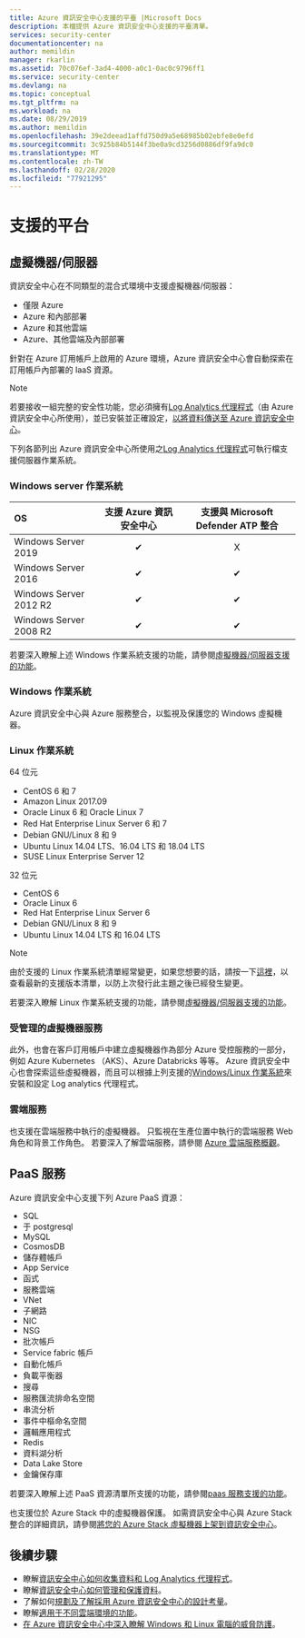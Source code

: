```yaml
---
title: Azure 資訊安全中心支援的平臺 |Microsoft Docs
description: 本檔提供 Azure 資訊安全中心支援的平臺清單。
services: security-center
documentationcenter: na
author: memildin
manager: rkarlin
ms.assetid: 70c076ef-3ad4-4000-a0c1-0ac0c9796ff1
ms.service: security-center
ms.devlang: na
ms.topic: conceptual
ms.tgt_pltfrm: na
ms.workload: na
ms.date: 08/29/2019
ms.author: memildin
ms.openlocfilehash: 39e2deead1affd750d9a5e68985b02ebfe8e0efd
ms.sourcegitcommit: 3c925b84b5144f3be0a9cd3256d0886df9fa9dc0
ms.translationtype: MT
ms.contentlocale: zh-TW
ms.lasthandoff: 02/28/2020
ms.locfileid: "77921295"
---
```

# <a name="supported-platforms"></a>支援的平台 

## 虛擬機器/伺服器<a name="vm-server"></a>

資訊安全中心在不同類型的混合式環境中支援虛擬機器/伺服器：

* 僅限 Azure
* Azure 和內部部署
* Azure 和其他雲端
* Azure、其他雲端及內部部署

針對在 Azure 訂用帳戶上啟用的 Azure 環境，Azure 資訊安全中心會自動探索在訂用帳戶內部署的 IaaS 資源。

> [!NOTE]
> 若要接收一組完整的安全性功能，您必須擁有[Log Analytics 代理程式](../azure-monitor/platform/agents-overview.md#log-analytics-agent)（由 Azure 資訊安全中心所使用），並已安裝並正確設定，[以將資料傳送至 Azure 資訊安全中心](security-center-enable-data-collection.md#manual-agent)。


下列各節列出 Azure 資訊安全中心所使用之[Log Analytics 代理程式](../azure-monitor/platform/agents-overview.md#log-analytics-agent)可執行檔支援伺服器作業系統。

### Windows server 作業系統<a name="os-windows"></a>

|OS|支援 Azure 資訊安全中心|支援與 Microsoft Defender ATP 整合|
|:---|:-:|:-:|
|Windows Server 2019|✔|X|
|Windows Server 2016|✔|✔|
|Windows Server 2012 R2|✔|✔|
|Windows Server 2008 R2|✔|✔|

若要深入瞭解上述 Windows 作業系統支援的功能，請參閱[虛擬機器/伺服器支援的功能](security-center-services.md#vm-server-features)。

### Windows 作業系統<a name="os-windows (non-server)"></a>

Azure 資訊安全中心與 Azure 服務整合，以監視及保護您的 Windows 虛擬機器。

### Linux 作業系統<a name="os-linux"></a>

64 位元

* CentOS 6 和 7
* Amazon Linux 2017.09
* Oracle Linux 6 和 Oracle Linux 7
* Red Hat Enterprise Linux Server 6 和 7
* Debian GNU/Linux 8 和 9
* Ubuntu Linux 14.04 LTS、16.04 LTS 和 18.04 LTS
* SUSE Linux Enterprise Server 12

32 位元
* CentOS 6
* Oracle Linux 6
* Red Hat Enterprise Linux Server 6
* Debian GNU/Linux 8 和 9
* Ubuntu Linux 14.04 LTS 和 16.04 LTS

> [!NOTE]
> 由於支援的 Linux 作業系統清單經常變更，如果您想要的話，請按一下[這裡](https://github.com/microsoft/OMS-Agent-for-Linux#supported-linux-operating-systems)，以查看最新的支援版本清單，以防上次發行此主題之後已經發生變更。

若要深入瞭解 Linux 作業系統支援的功能，請參閱[虛擬機器/伺服器支援的功能](security-center-services.md#vm-server-features)。

### 受管理的虛擬機器服務<a name="virtual-machine"></a>

此外，也會在客戶訂用帳戶中建立虛擬機器作為部分 Azure 受控服務的一部分，例如 Azure Kubernetes （AKS）、Azure Databricks 等等。 Azure 資訊安全中心也會探索這些虛擬機器，而且可以根據上列支援的[Windows/Linux 作業系統](#os-windows)來安裝和設定 Log analytics 代理程式。

### 雲端服務<a name="cloud-services"></a>

也支援在雲端服務中執行的虛擬機器。 只監視在生產位置中執行的雲端服務 Web 角色和背景工作角色。 若要深入了解雲端服務，請參閱 [Azure 雲端服務概觀](../cloud-services/cloud-services-choose-me.md)。

## PaaS 服務<a name="paas-services"></a>

Azure 資訊安全中心支援下列 Azure PaaS 資源：

* SQL
* 于 postgresql
* MySQL
* CosmosDB
* 儲存體帳戶
* App Service
* 函式
* 服務雲端
* VNet
* 子網路
* NIC
* NSG
* 批次帳戶
* Service fabric 帳戶
* 自動化帳戶
* 負載平衡器
* 搜尋
* 服務匯流排命名空間
* 串流分析
* 事件中樞命名空間
* 邏輯應用程式
* Redis
* 資料湖分析
* Data Lake Store
* 金鑰保存庫

若要深入瞭解上述 PaaS 資源清單所支援的功能，請參閱[paas 服務支援的功能](security-center-services.md#paas-services)。

也支援位於 Azure Stack 中的虛擬機器保護。 如需資訊安全中心與 Azure Stack 整合的詳細資訊，請參閱[將您的 Azure Stack 虛擬機器上架到資訊安全中心](https://docs.microsoft.com/azure/security-center/quick-onboard-azure-stack)。

## <a name="next-steps"></a>後續步驟

- 瞭解[資訊安全中心如何收集資料和 Log Analytics 代理程式](security-center-enable-data-collection.md)。
- 瞭解[資訊安全中心如何管理和保護資料](security-center-data-security.md)。
- 了解如何[規劃及了解採用 Azure 資訊安全中心的設計考量](security-center-planning-and-operations-guide.md)。
- 瞭解[適用于不同雲端環境的功能](security-center-services.md)。
- [在 Azure 資訊安全中心中深入瞭解 Windows 和 Linux 電腦的威脅防護](threat-protection.md#windows-machines)。
